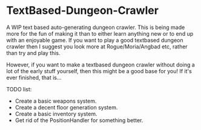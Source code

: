 # TextBased-Dungeon-Crawler
A WIP text based auto-generating dungeon crawler.
This is being made more for the fun of making it than to either learn anything new or to end up with an enjoyable game.
If you want to play a good textbased dungeon crawler then I suggest you look more at Rogue/Moria/Angbad etc, rather than try and play this.

However, if you want to make a textbased dungeon crawler without doing a lot of the early stuff yourself, then this might be a good base for you!
If it's ever finished, that is...

TODO list:
- Create a basic weapons system.
- Create a decent floor generation system.
- Create a basic inventory system.
- Get rid of the PositionHandler for something better.
